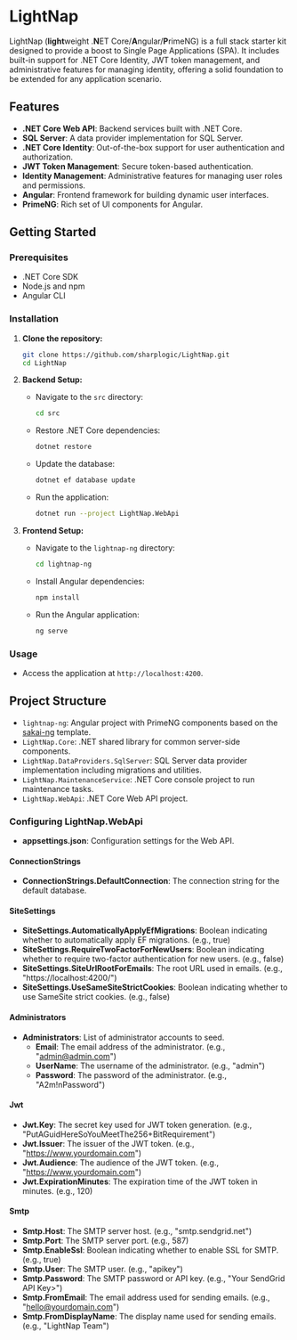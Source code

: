 # LightNap

LightNap (**light**weight .**N**ET Core/**A**ngular/**P**rimeNG) is a full stack starter kit designed to provide a boost to Single Page Applications (SPA). It includes built-in support for .NET Core Identity, JWT token management, and administrative features for managing identity, offering a solid foundation to be extended for any application scenario.

## Features

- **.NET Core Web API**: Backend services built with .NET Core.
- **SQL Server**: A data provider implementation for SQL Server.
- **.NET Core Identity**: Out-of-the-box support for user authentication and authorization.
- **JWT Token Management**: Secure token-based authentication.
- **Identity Management**: Administrative features for managing user roles and permissions.
- **Angular**: Frontend framework for building dynamic user interfaces.
- **PrimeNG**: Rich set of UI components for Angular.

## Getting Started

### Prerequisites

- .NET Core SDK
- Node.js and npm
- Angular CLI

### Installation

1. **Clone the repository:**
   ```bash
   git clone https://github.com/sharplogic/LightNap.git
   cd LightNap
   ```

2. **Backend Setup:**
   - Navigate to the `src` directory:
     ```bash
     cd src
     ```
   - Restore .NET Core dependencies:
     ```bash
     dotnet restore
     ```
   - Update the database:
     ```bash
     dotnet ef database update
     ```
   - Run the application:
     ```bash
     dotnet run --project LightNap.WebApi
     ```

3. **Frontend Setup:**
   - Navigate to the `lightnap-ng` directory:
     ```bash
     cd lightnap-ng
     ```
   - Install Angular dependencies:
     ```bash
     npm install
     ```
   - Run the Angular application:
     ```bash
     ng serve
     ```

### Usage

- Access the application at `http://localhost:4200`.

## Project Structure

- `lightnap-ng`: Angular project with PrimeNG components based on the [sakai-ng](https://github.com/primefaces/sakai-ng) template.
- `LightNap.Core`: .NET shared library for common server-side components.
- `LightNap.DataProviders.SqlServer`: SQL Server data provider implementation including migrations and utilities.
- `LightNap.MaintenanceService`: .NET Core console project to run maintenance tasks.
- `LightNap.WebApi`: .NET Core Web API project.

### Configuring LightNap.WebApi

- **appsettings.json**: Configuration settings for the Web API.

#### ConnectionStrings
- **ConnectionStrings.DefaultConnection**: The connection string for the default database.

#### SiteSettings
- **SiteSettings.AutomaticallyApplyEfMigrations**: Boolean indicating whether to automatically apply EF migrations. (e.g., true)
- **SiteSettings.RequireTwoFactorForNewUsers**: Boolean indicating whether to require two-factor authentication for new users. (e.g., false)
- **SiteSettings.SiteUrlRootForEmails**: The root URL used in emails. (e.g., "https://localhost:4200/")
- **SiteSettings.UseSameSiteStrictCookies**: Boolean indicating whether to use SameSite strict cookies. (e.g., false)

#### Administrators
- **Administrators**: List of administrator accounts to seed.
  - **Email**: The email address of the administrator. (e.g., "admin@admin.com")
  - **UserName**: The username of the administrator. (e.g., "admin")
  - **Password**: The password of the administrator. (e.g., "A2m!nPassword")

#### Jwt
- **Jwt.Key**: The secret key used for JWT token generation. (e.g., "PutAGuidHereSoYouMeetThe256+BitRequirement")
- **Jwt.Issuer**: The issuer of the JWT token. (e.g., "https://www.yourdomain.com")
- **Jwt.Audience**: The audience of the JWT token. (e.g., "https://www.yourdomain.com")
- **Jwt.ExpirationMinutes**: The expiration time of the JWT token in minutes. (e.g., 120)

#### Smtp
- **Smtp.Host**: The SMTP server host. (e.g., "smtp.sendgrid.net")
- **Smtp.Port**: The SMTP server port. (e.g., 587)
- **Smtp.EnableSsl**: Boolean indicating whether to enable SSL for SMTP. (e.g., true)
- **Smtp.User**: The SMTP user. (e.g., "apikey")
- **Smtp.Password**: The SMTP password or API key. (e.g., "Your SendGrid API Key>")
- **Smtp.FromEmail**: The email address used for sending emails. (e.g., "hello@yourdomain.com")
- **Smtp.FromDisplayName**: The display name used for sending emails. (e.g., "LightNap Team")
